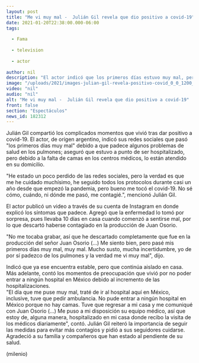 ```yaml
---
layout: post
title: "Me vi muy mal -  Julián Gil revela que dio positivo a covid-19"
date: 2021-01-20T22:38:00.000-06:00
tags:
  
  - Fama
  
  - television
  
  - actor
  
author: nil
description: "El actor indicó que los primeros días estuvo muy mal, pero que no pudo entrar a ningún hospital en México debido a la falta de camas para pacientes con covid-19. "
image: "/uploads/2021/images-julian-gil-revela-positivo-covid_0_0_1200_747.jpg"
video: "nil"
audio: "nil"
alt: "Me vi muy mal -  Julián Gil revela que dio positivo a covid-19"
front: false
section: "Espectáculos"
news_id: 182312
---
```


Julián Gil compartió los complicados momentos que vivió tras dar positivo a covid-19. El actor, de origen argentino, indicó sus redes sociales que pasó "los primeros días muy mal" debido a que padece algunos problemas de salud en los pulmones; aseguró que estuvo a punto de ser hospitalizado, pero debido a la falta de camas en los centros médicos, lo están atendido en su domicilio.  

"He estado un poco perdido de las redes sociales, pero la verdad es que me he cuidado muchísimo, he seguido todos los protocolos durante casi un año desde que empezó la pandemia, pero bueno me tocó el covid-19. No sé cómo, cuándo, ni dónde me pasó, me contagié.", mencionó Julián Gil. 

El actor publicó un video a través de su cuenta de Instagram en donde explicó los síntomas que padece. Agregó que la enfermedad lo tomó por sorpresa, pues llevaba 10 días en casa cuando comenzó a sentirse mal, por lo que descartó haberse contagiado en la producción de Juan Osorio. 

"No me tocaba grabar, así que he descartado completamente que fue en la producción del señor Juan Osorio (...) Me siento bien, pero pasé mis primeros días muy mal, muy mal. Mucho susto, mucha incertidumbre, yo de por sí padezco de los pulmones y la verdad me vi muy mal", dijo.  

Indicó que ya ese encuentra estable, pero que continúa aislado en casa. Más adelante, contó los momentos de preocupación que vivió por no poder entrar a ningún hospital en México debido al incremento de las hospitalizaciones.  
"El día que me puse muy mal, traté de ir al hospital aquí en México, inclusive, tuve que pedir ambulancia. No pude entrar a ningún hospital en México porque no hay camas. Tuve que regresar a mi casa y me comuniqué con Juan Osorio (...) Me puso a mi disposición su equipo médico, así que estoy de, alguna manera, hospitalizado en mi casa donde recibo la visita de los médicos diariamente", contó. 
Julián Gil reiteró la importancia de seguir las medidas para evitar más contagios y pidió a sus seguidores cuidarse. Agradeció a su familia y compañeros que han estado al pendiente de su salud.   

(milenio)